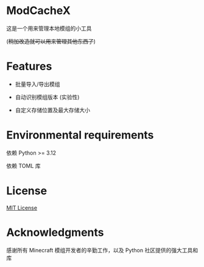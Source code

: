 # ModCacheX

这是一个用来管理本地模组的小工具

(~~稍加改造就可以用来管理其他东西了~~)

# Features

+ 批量导入/导出模组

+ 自动识别模组版本 (实验性)

+ 自定义存储位置及最大存储大小

# Environmental requirements

依赖 Python >= 3.12

依赖 TOML 库

# License

[MIT License](/LICENSE)

# Acknowledgments

感谢所有 Minecraft 模组开发者的辛勤工作，以及 Python 社区提供的强大工具和库
